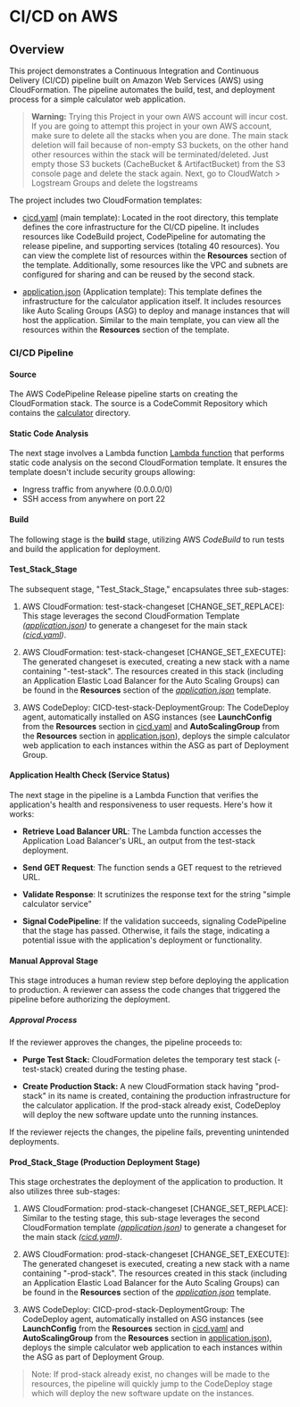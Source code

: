# CI/CD on AWS

## Overview

This project demonstrates a Continuous Integration and Continuous Delivery (CI/CD) pipeline built on Amazon Web Services (AWS) using CloudFormation. The pipeline automates the build, test, and deployment process for a simple calculator web application.

> **Warning:** Trying this Project in your own AWS account will incur cost. If you are going to attempt this project in your own AWS account, make sure to delete all the stacks when you are done.
The main stack deletion will fail because of non-empty S3 buckets, on the other hand other resources within the stack will be terminated/deleted. Just empty those S3 buckets (CacheBucket & ArtifactBucket) from the S3 console page and delete the stack again.
Next, go to CloudWatch > Logstream Groups and delete the logstreams

The project includes two CloudFormation templates:

- [cicd.yaml](cicd.yaml) (main template): Located in the root directory, this template defines the core infrastructure for the CI/CD pipeline. It includes resources like CodeBuild project, CodePipeline for automating the release pipeline, and supporting services (totaling 40 resources). You can view the complete list of resources within the **Resources** section of the template. Additionally, some resources like the VPC and subnets are configured for sharing and can be reused by the second stack.

- [application.json](./calculator/cloudformation/application.json) (Application template): This template defines the infrastructure for the calculator application itself. It includes resources like Auto Scaling Groups (ASG) to deploy and manage instances that will host the application. Similar to the main template, you can view all the resources within the **Resources** section of the template.

### CI/CD Pipeline

#### Source

The AWS CodePipeline Release pipeline starts on creating the CloudFormation stack. The source is a CodeCommit Repository which contains the [calculator](./calculator/) directory.

#### Static Code Analysis

The next stage involves a Lambda function [Lambda function](./functions/cfn_validate_lambda.py) that performs static code analysis on the second CloudFormation template. It ensures the template doesn't include security groups allowing:

- Ingress traffic from anywhere (0.0.0.0/0)
- SSH access from anywhere on port 22

#### Build

The following stage is the **build** stage, utilizing AWS *CodeBuild* to run tests and build the application for deployment.

#### Test_Stack_Stage

The subsequent stage, "Test_Stack_Stage," encapsulates three sub-stages:

1. AWS CloudFormation: test-stack-changeset [CHANGE_SET_REPLACE]: This stage leverages the second CloudFormation Template *([application.json](./calculator/cloudformation/application.json))* to generate a changeset for the main stack *([cicd.yaml](cicd.yaml))*.

2. AWS CloudFormation: test-stack-changeset [CHANGE_SET_EXECUTE]: The generated changeset is executed, creating a new stack with a name containing "-test-stack". The resources created in this stack (including an Application Elastic Load Balancer for the Auto Scaling Groups) can be found in the **Resources** section of the *[application.json](./calculator/cloudformation/application.json)* template.

3. AWS CodeDeploy: CICD-test-stack-DeploymentGroup: The CodeDeploy agent, automatically installed on ASG instances (see **LaunchConfig** from the **Resources** section in [cicd.yaml](cicd.yaml) and **AutoScalingGroup** from the **Resources** section in [application.json](./calculator/cloudformation/application.json)), deploys the simple calculator web application to each instances within the ASG as part of Deployment Group.

#### Application Health Check (Service Status)

The next stage in the pipeline is a Lambda Function that verifies the application's health and responsiveness to user requests. Here's how it works:

- **Retrieve Load Balancer URL**: The Lambda function accesses the Application Load Balancer's URL, an output from the test-stack deployment.

- **Send GET Request**: The function sends a GET request to the retrieved URL.

- **Validate Response**: It scrutinizes the response text for the string "simple calculator service"

- **Signal CodePipeline**: If the validation succeeds, signaling CodePipeline that the stage has passed. Otherwise, it fails the stage, indicating a potential issue with the application's deployment or functionality.

#### Manual Approval Stage

This stage introduces a human review step before deploying the application to production. A reviewer can assess the code changes that triggered the pipeline before authorizing the deployment.

##### Approval Process

If the reviewer approves the changes, the pipeline proceeds to:

- **Purge Test Stack:** CloudFormation deletes the temporary test stack (-test-stack) created during the testing phase.

- **Create Production Stack:** A new CloudFormation stack having "prod-stack" in its name is created, containing the production infrastructure for the calculator application. If the prod-stack already exist, CodeDeploy will deploy the new software update unto the running instances.

If the reviewer rejects the changes, the pipeline fails, preventing unintended deployments.

#### Prod_Stack_Stage (Production Deployment Stage)

This stage orchestrates the deployment of the application to production. It also utilizes three sub-stages:

1. AWS CloudFormation: prod-stack-changeset [CHANGE_SET_REPLACE]: Similar to the testing stage, this sub-stage leverages the second CloudFormation template *([application.json](./calculator/cloudformation/application.json))* to generate a changeset for the main stack *([cicd.yaml](cicd.yaml))*.

2. AWS CloudFormation: prod-stack-changeset [CHANGE_SET_EXECUTE]: The generated changeset is executed, creating a new stack with a name containing "-prod-stack". The resources created in this stack (including an Application Elastic Load Balancer for the Auto Scaling Groups) can be found in the **Resources** section of the *[application.json](./calculator/cloudformation/application.json)* template.

3. AWS CodeDeploy: CICD-prod-stack-DeploymentGroup: The CodeDeploy agent, automatically installed on ASG instances (see **LaunchConfig** from the **Resources** section in [cicd.yaml](cicd.yaml) and **AutoScalingGroup** from the **Resources** section in [application.json](./calculator/cloudformation/application.json)), deploys the simple calculator web application to each instances within the ASG as part of Deployment Group.

> Note: If prod-stack already exist, no changes will be made to the resources, the pipeline will quickly jump to the CodeDeploy stage which will deploy the new software update on the instances.
